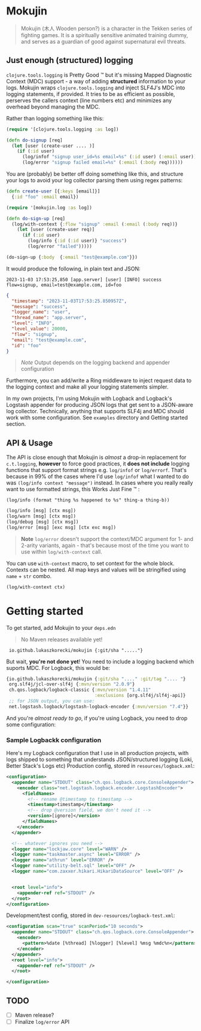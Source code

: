 # Mokujin

> Mokujin (木人 Wooden person?) is a character in the Tekken series of fighting games. It is a spiritually sensitive animated training dummy, and serves as a guardian of good against supernatural evil threats.

## Just enough (structured) logging

`clojure.tools.logging` is Pretty Good :tm: but it's missing Mapped Diagnostic Context (MDC) support - a way of adding **structured** information to your logs.
Mokujin wraps `clojure.tools.logging` and inject SLF4J's MDC into logging statements, if provided. It tries to be as efficient as possible, perserves the callers
context (line numbers etc) and minimizes any overhead beyond managing the MDC.


Rather than logging something like this:

```clojure
(require '[clojure.tools.logging :as log])

(defn do-signup [req]
  (let [user (create-user .... )]
    (if (:id user)
      (log/infof "signup user_id=%s email=%s" (:id user) (:email user))
      (log/error "signup failed email=%s" (:email (:body req))))))

```

You are (probably) be better off doing something like this, and structure your logs to avoid your log collector parsing them using regex patterns:


```clojure
(defn create-user [{:keys [email]}]
  {:id "foo" :email email})

(require '[mokujin.log :as log])

(defn do-sign-up [req]
  (log/with-context {:flow "signup" :email (:email (:body req))}
    (let [user (create-user req)]
      (if (:id user)
        (log/info {:id (:id user)} "success")
        (log/error "failed")))))

(do-sign-up {:body  {:email "test@example.com"}})
```

It would produce the following, in plain text and JSON:

```
2023-11-03 17:53:25,850 [app.server] [user] [INFO] success flow=signup, email=test@example.com, id=foo
```

```json
{
  "timestamp": "2023-11-03T17:53:25.850957Z",
  "message": "success",
  "logger_name": "user",
  "thread_name": "app.server",
  "level": "INFO",
  "level_value": 20000,
  "flow": "signup",
  "email": "test@example.com",
  "id": "foo"
}


```
> *Note*
> Output depends on the logging backend and appender configuration


Furthermore, you can add/write a Ring middleware to inject request data to the logging context and make all your logging statements simpler.

In my own projects, I'm using Mokujin with Logback and Logback's Logstash appender for producing JSON logs that get sent to a JSON-aware log collector.
Technically, anything that supports SLF4j and  MDC should work with some configuration. See `examples` directory and Getting started section.


## API & Usage

The API is close enough that Mokujin is *almost* a drop-in replacement for `c.t.logging`, **however** to force good practices,
it **does not include** logging functions that support format strings e.g. `log/infof` or `log/errorf`.
That's because in 99% of the cases where I'd use `log/infof` what I wanted to do was `(log/info context "message")` instead.
In cases where you really really want to use formatted strings, this Works Just Fine :tm: :
```
(log/info (format "thing %s happened to %s" thing-a thing-b))
```


```clojure
(log/info [msg] [ctx msg])
(log/warn [msg] [ctx msg])
(log/debug [msg] [ctx msg])
(log/error [msg] [exc msg] [ctx exc msg])
```

> **Note**
> `log/error` doesn't support the context/MDC argument for 1- and 2-arity variants, again - that's because most of the time you want to use within `log/with-context` call.

You can use `with-context` macro, to set context for the whole block. Contexts can be nested. All map keys and values will be stringified using `name` + `str` combo.

```clojure
(log/with-context ctx)
```

# Getting started


To get started, add Mokujin to your `deps.edn`

> No Maven releases available yet!


```
 io.github.lukaszkorecki/mokujin {:git/sha "....."}
```

But wait, **you're not done yet**! You need to include a logging backend which suports MDC. For Logback, this would be:


```clojure
{io.github.lukaszkorecki/mokujin {:git/sha "...." :git/tag ".... "}
 org.slf4j/jcl-over-slf4j {:mvn/version "2.0.9"}
 ch.qos.logback/logback-classic {:mvn/version "1.4.11"
                                 :exclusions [org.slf4j/slf4j-api]}
 ;; for JSON output, you can use:
 net.logstash.logback/logstash-logback-encoder {:mvn/version "7.4"}}
```

And you're *almost ready to go*, if you're using Logback, you need to drop some configuration:


### Sample Logbackk configuration

Here's my Logback configuration that I use in all production projects, with logs shipped to something that understands JSON/structured logging (Loki, Better Stack's Logs etc)
Production config, stored in `resources/logback.xml`:


```xml
<configuration>
  <appender name="STDOUT" class="ch.qos.logback.core.ConsoleAppender">
    <encoder class="net.logstash.logback.encoder.LogstashEncoder">
      <fieldNames>
        <!-- rename @timestamp to timestamp -->
        <timestamp>timestamp</timestamp>
        <!-- drop @version field, we don't need it -->
        <version>[ignore]</version>
      </fieldNames>
    </encoder>
  </appender>

  <!-- whatever ignores you need -->
  <logger name="lockjaw.core" level="WARN" />
  <logger name="taskmaster.async" level="ERROR" />
  <logger name="athrun" level="ERROR" />
  <logger name="utility-belt.sql" level="OFF" />
  <logger name="com.zaxxer.hikari.HikariDataSource" level="OFF" />


  <root level="info">
    <appender-ref ref="STDOUT" />
  </root>
</configuration>

```

Development/test config, stored in `dev-resources/logback-test.xml`:


```xml
<configuration scan="true" scanPeriod="10 seconds">
  <appender name="STDOUT" class="ch.qos.logback.core.ConsoleAppender">
    <encoder>
      <pattern>%date [%thread] [%logger] [%level] %msg %mdc%n</pattern>
    </encoder>
  </appender>
  <root level="info">
    <appender-ref ref="STDOUT" />
  </root>

</configuration>
```

## TODO

- [ ] Maven release?
- [ ] Finalize `log/error` API
